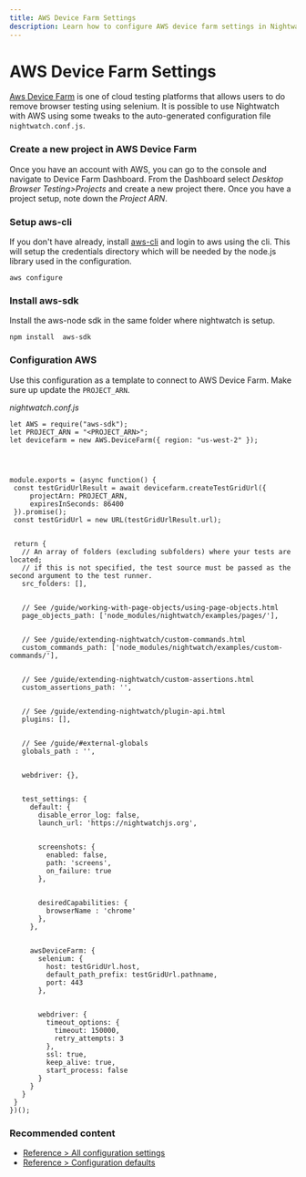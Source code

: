 ```yaml
---
title: AWS Device Farm Settings
description: Learn how to configure AWS device farm settings in Nightwatch
---
```


<div class="page-header"><h1>AWS Device Farm Settings</h1></div>

[Aws Device Farm][1] is one of cloud testing platforms that allows users to do remove browser testing using selenium. It is possible to use Nightwatch with AWS using some tweaks to the auto-generated configuration file  `nightwatch.conf.js`.

### Create a new project in AWS Device Farm
Once you have an account with AWS, you can go to the console and navigate to Device Farm Dashboard. From the Dashboard select *Desktop Browser Testing>Projects* and create a new project there. Once you have a project setup, note down the *Project ARN*.

### Setup aws-cli
If you don't have already, install [aws-cli](https://docs.aws.amazon.com/cli/latest/userguide/getting-started-install.html) and login to aws using the cli. This will setup the credentials directory which will be needed by the node.js library used in the configuration.
<pre class="line-numbers"><code class="language-bash">aws configure
</code></pre>

### Install aws-sdk
Install the aws-node sdk in the same folder where nightwatch is setup.
<pre class="line-numbers"><code class="language-bash">npm install  aws-sdk
</code></pre>

### Configuration AWS

Use this configuration as a template to connect to AWS Device Farm. Make sure up update the `PROJECT_ARN`.

<div class="sample-test">
<i>nightwatch.conf.js</i>
<pre class="line-numbers"><code class="language-javascript">let AWS = require("aws-sdk");
let PROJECT_ARN = "&lt;PROJECT_ARN&gt;";
let devicefarm = new AWS.DeviceFarm({ region: "us-west-2" });
<br>
<br>
module.exports = (async function() {
 const testGridUrlResult = await devicefarm.createTestGridUrl({
     projectArn: PROJECT_ARN,
     expiresInSeconds: 86400
 }).promise();
 const testGridUrl = new URL(testGridUrlResult.url);
 <br>
 return {
   // An array of folders (excluding subfolders) where your tests are located;
   // if this is not specified, the test source must be passed as the second argument to the test runner.
   src_folders: [],
   <br>
   // See /guide/working-with-page-objects/using-page-objects.html
   page_objects_path: ['node_modules/nightwatch/examples/pages/'],
   <br>
   // See /guide/extending-nightwatch/custom-commands.html
   custom_commands_path: ['node_modules/nightwatch/examples/custom-commands/'],
   <br>
   // See /guide/extending-nightwatch/custom-assertions.html
   custom_assertions_path: '',
   <br>
   // See /guide/extending-nightwatch/plugin-api.html
   plugins: [],
   <br>
   // See /guide/#external-globals
   globals_path : '',
   <br>
   webdriver: {},
   <br>
   test_settings: {
     default: {
       disable_error_log: false,
       launch_url: 'https://nightwatchjs.org',
       <br>
       screenshots: {
         enabled: false,
         path: 'screens',
         on_failure: true
       },
       <br>
       desiredCapabilities: {
         browserName : 'chrome'
       },
     },
     <br>
     awsDeviceFarm: {
       selenium: {
         host: testGridUrl.host,
         default_path_prefix: testGridUrl.pathname,
         port: 443
       },
       <br>
       webdriver: {
         timeout_options: {
           timeout: 150000,
           retry_attempts: 3
         },
         ssl: true,
         keep_alive: true,
         start_process: false
       }
     }
   }
 }
})();
</code></pre>
</div>

[1]:    https://aws.amazon.com/device-farm/

### Recommended content
- [Reference > All configuration settings](/guide/reference/settings.html)
- [Reference > Configuration defaults](/guide/reference/defaults.html)
